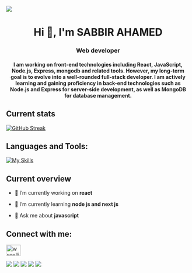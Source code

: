 ![](https://media.licdn.com/dms/image/D5616AQHGoKPnnrOh2w/profile-displaybackgroundimage-shrink_350_1400/0/1702121479337?e=1707350400&v=beta&t=9hmEnP-_aPwOUkeniBhWeUN8SAJmraP4Yu6PQCZZ4YI)
<h1 align="center">Hi 👋, I'm SABBIR AHAMED</h1>
<h3 align="center">Web developer</h3>
<h4 align="center">I am working on front-end technologies including React, JavaScript, Node.js, Express, mongodb and related tools. However, my long-term goal is to evolve into a well-rounded full-stack developer. I am actively learning and gaining proficiency in back-end technologies such as Node.js and Express for server-side development, as well as MongoDB for database management. </h4>

## Current stats
[![GitHub Streak](https://github-readme-streak-stats.herokuapp.com?user=sabbir20201&theme=dark&border_radius=4.6)](https://git.io/streak-stats)

## Languages and Tools:
[![My Skills](https://skillicons.dev/icons?i=html,css,js,react,nodejs,express,mongodb)](https://skillicons.dev)

## Current overview
- 🔭 I’m currently working on **react**

- 🌱 I’m currently learning **node js and next js**

- 💬 Ask me about **javascript**
  
##  Connect with me:
<p align="left">
<a href="https://linkedin.com/in/www.linkedin.com/in/sabbir-sarkar-65356b1aa" target="blank"><img align="center" src="https://raw.githubusercontent.com/rahuldkjain/github-profile-readme-generator/master/src/images/icons/Social/linked-in-alt.svg" alt="www.linkedin.com/in/sabbir-sarkar-65356b1aa" height="30" width="40" /></a>


![](http://github-profile-summary-cards.vercel.app/api/cards/profile-details?username=sabbir20201&theme=dark)
![](http://github-profile-summary-cards.vercel.app/api/cards/repos-per-language?username=sabbir20201&theme=dark)
![](http://github-profile-summary-cards.vercel.app/api/cards/most-commit-language?username=sabbir20201&theme=dark)
![](http://github-profile-summary-cards.vercel.app/api/cards/stats?username=sabbir20201&theme=dark)
![](http://github-profile-summary-cards.vercel.app/api/cards/productive-time?username=sabbir20201&theme=dark&utcOffset=8)
